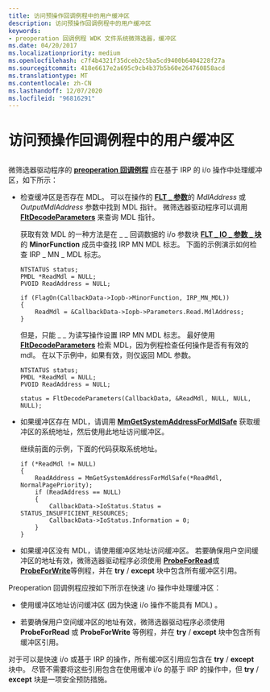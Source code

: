```yaml
---
title: 访问预操作回调例程中的用户缓冲区
description: 访问预操作回调例程中的用户缓冲区
keywords:
- preoperation 回调例程 WDK 文件系统微筛选器，缓冲区
ms.date: 04/20/2017
ms.localizationpriority: medium
ms.openlocfilehash: c7f4b4321f35dceb2c5ba5cd9400b6404228f27a
ms.sourcegitcommit: 418e6617e2a695c9cb4b37b5b60e264760858acd
ms.translationtype: MT
ms.contentlocale: zh-CN
ms.lasthandoff: 12/07/2020
ms.locfileid: "96816291"
---
```

# <a name="accessing-user-buffers-in-a-preoperation-callback-routine"></a>访问预操作回调例程中的用户缓冲区


## <span id="ddk_accessing_user_buffers_in_a_preoperation_callback_routine_if"></span><span id="DDK_ACCESSING_USER_BUFFERS_IN_A_PREOPERATION_CALLBACK_ROUTINE_IF"></span>


微筛选器驱动程序的 [**preoperation 回调例程**](/windows-hardware/drivers/ddi/fltkernel/nc-fltkernel-pflt_pre_operation_callback) 应在基于 IRP 的 i/o 操作中处理缓冲区，如下所示：

-   检查缓冲区是否存在 MDL。 可以在操作的 [**FLT \_ 参数**](/windows-hardware/drivers/ddi/fltkernel/ns-fltkernel-_flt_parameters)的 *MdlAddress* 或 *OutputMdlAddress* 参数中找到 MDL 指针。 微筛选器驱动程序可以调用 [**FltDecodeParameters**](/windows-hardware/drivers/ddi/fltkernel/nf-fltkernel-fltdecodeparameters) 来查询 MDL 指针。

    获取有效 MDL 的一种方法是在 \_ \_ 回调数据的 i/o 参数块 [**FLT \_ IO \_ 参数 \_ 块**](/windows-hardware/drivers/ddi/fltkernel/ns-fltkernel-_flt_io_parameter_block)的 **MinorFunction** 成员中查找 IRP MN MDL 标志。 下面的示例演示如何检查 IRP \_ MN \_ MDL 标志。

    ```ManagedCPlusPlus
    NTSTATUS status;
    PMDL *ReadMdl = NULL;
    PVOID ReadAddress = NULL;

    if (FlagOn(CallbackData->Iopb->MinorFunction, IRP_MN_MDL))
    {
        ReadMdl = &CallbackData->Iopb->Parameters.Read.MdlAddress;
    }
    ```

    但是，只能 \_ \_ 为读写操作设置 IRP MN MDL 标志。 最好使用 [**FltDecodeParameters**](/windows-hardware/drivers/ddi/fltkernel/nf-fltkernel-fltdecodeparameters) 检索 MDL，因为例程检查任何操作是否有有效的 mdl。 在以下示例中，如果有效，则仅返回 MDL 参数。

    ```ManagedCPlusPlus
    NTSTATUS status;
    PMDL *ReadMdl = NULL;
    PVOID ReadAddress = NULL;

    status = FltDecodeParameters(CallbackData, &ReadMdl, NULL, NULL, NULL);
    ```

-   如果缓冲区存在 MDL，请调用 [**MmGetSystemAddressForMdlSafe**](../kernel/mm-bad-pointer.md) 获取缓冲区的系统地址，然后使用此地址访问缓冲区。

    继续前面的示例，下面的代码获取系统地址。

    ```ManagedCPlusPlus
    if (*ReadMdl != NULL)
    {
        ReadAddress = MmGetSystemAddressForMdlSafe(*ReadMdl, NormalPagePriority);
        if (ReadAddress == NULL)
        {
            CallbackData->IoStatus.Status = STATUS_INSUFFICIENT_RESOURCES;
            CallbackData->IoStatus.Information = 0;
        }
    }
    ```

-   如果缓冲区没有 MDL，请使用缓冲区地址访问缓冲区。 若要确保用户空间缓冲区的地址有效，微筛选器驱动程序必须使用 [**ProbeForRead**](/windows-hardware/drivers/ddi/wdm/nf-wdm-probeforread)或 [**ProbeForWrite**](/windows-hardware/drivers/ddi/wdm/nf-wdm-probeforwrite)等例程，并在 **try** / **except** 块中包含所有缓冲区引用。

Preoperation 回调例程应按如下所示在快速 i/o 操作中处理缓冲区：

-   使用缓冲区地址访问缓冲区 (因为快速 i/o 操作不能具有 MDL) 。

-   若要确保用户空间缓冲区的地址有效，微筛选器驱动程序必须使用 **ProbeForRead** 或 **ProbeForWrite** 等例程，并在 **try** / **except** 块中包含所有缓冲区引用。

对于可以是快速 i/o 或基于 IRP 的操作，所有缓冲区引用应包含在 **try** / **except** 块中。 尽管不需要将这些引用包含在使用缓冲 i/o 的基于 IRP 的操作中，但 **try** / **except** 块是一项安全预防措施。

 

